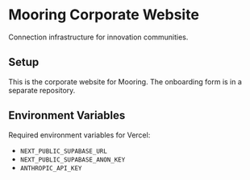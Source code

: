 # Mooring Corporate Website

Connection infrastructure for innovation communities.

## Setup

This is the corporate website for Mooring. The onboarding form is in a separate repository.

## Environment Variables

Required environment variables for Vercel:
- `NEXT_PUBLIC_SUPABASE_URL`
- `NEXT_PUBLIC_SUPABASE_ANON_KEY`
- `ANTHROPIC_API_KEY`

